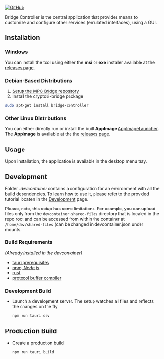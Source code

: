 [![GitHub](https://img.shields.io/badge/github-%23121011.svg?style=for-the-badge&logo=github&logoColor=white)](https://github.com/KristianMika/bridge-controller)

Bridge Controller is the central application that provides means to customize and configure other services (emulated interfaces), using a GUI.

## Installation

### Windows

You can install the tool using either the **msi** or **exe** installer available at the [releases page](https://github.com/KristianMika/bridge-controller/releases).

### Debian-Based Distributions

1. [Setup the MPC Bridge repository](Debian-Repository.md)
2. Install the cryptoki-bridge package

```bash
sudo apt-get install bridge-controller
```

### Other Linux Distributions

You can either directly run or install the built **AppImage** [AppImageLauncher](https://github.com/TheAssassin/AppImageLauncher). The **AppImage** is available at the the [releases page](https://github.com/KristianMika/bridge-controller/releases).

## Usage

Upon installation, the application is available in the desktop menu tray.

## Development

Folder _.devcontainer_ contains a configuration for an environment with all the build dependencies. To learn how to use it, please refer to the provided tutorial locaten in the [Development](Development.md) page.

Please, note, this setup has some limitations. For example, you can upload files only from the `devcontainer-shared-files` directory that is located in the repo root and can be accessed from within the container at `/home/dev/shared-files` (can be changed in devcontainer.json under mounts.

### Build Requirements

_(Already installed in the devcontainer)_

- [tauri prerequisites](https://tauri.app/v1/guides/getting-started/prerequisites/)
- [npm, Node.js](https://docs.npmjs.com/downloading-and-installing-node-js-and-npm)
- [rust](https://www.rust-lang.org/tools/install)
- [protocol buffer compiler](https://grpc.io/docs/protoc-installation/)

### Development Build

- Launch a development server. The setup watches all files and reflects the changes on the fly
  ```bash
  npm run tauri dev
  ```

## Production Build

- Create a production build
  ```bash
  npm run tauri build
  ```
